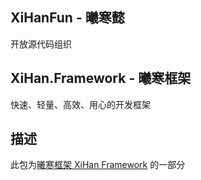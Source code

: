 ## XiHanFun - 曦寒懿

开放源代码组织

## XiHan.Framework - 曦寒框架

快速、轻量、高效、用心的开发框架

## 描述

此包为[曦寒框架 XiHan Framework](https://docs.xihanfun.com) 的一部分
